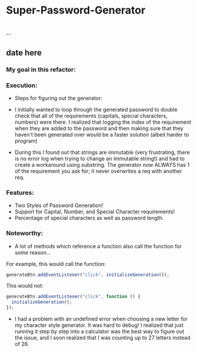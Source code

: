# Super-Password-Generator

# 

--

## **date here**

### My goal in this refactor:

### Execution:

- Steps for figuring out the generator:

- I initially wanted to loop through the generated password to double check that all of the requirements (capitals, special characters, numbers) were there.
I realized that logging the index of the requirement when they are added to the password and then making sure that they haven't been generated over would be a faster solution (albeit harder to program)
- During this I found out that strings are immutable (very frustrating, there is no error log when trying to change an immutable string!) and had to create a workaround using substring. The generator now ALWAYS has 1 of the requirement you ask for; it never overwrites a req with another req.


### Features:
- Two Styles of Password Generation!
- Support for Capital, Number, and Special Character requirements!
- Percentage of special characters as well as password length.

### Noteworthy:

- A lot of methods which reference a function also call the function for some reason...

For example, this would call the function:

```js
generateBtn.addEventListener("click", initializeGeneration());
```

This would not:

```js
generateBtn.addEventListener("click", function () {
  initializeGeneration();
});
```

- I had a problem with an undefined error when choosing a new letter for my character style generator. It was hard to debug! I realized that just running it step by step into a calculator was the best way to figure out the issue, and I soon realized that I was counting up to 27 letters instead of 26.